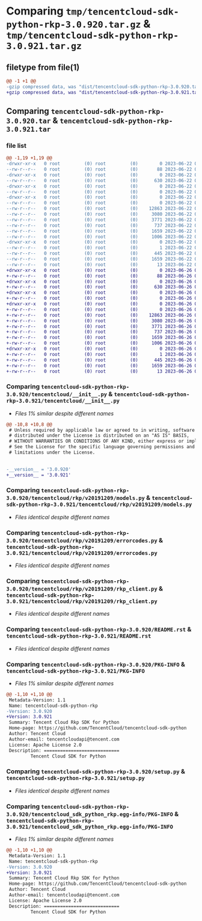# Comparing `tmp/tencentcloud-sdk-python-rkp-3.0.920.tar.gz` & `tmp/tencentcloud-sdk-python-rkp-3.0.921.tar.gz`

## filetype from file(1)

```diff
@@ -1 +1 @@
-gzip compressed data, was "dist/tencentcloud-sdk-python-rkp-3.0.920.tar", last modified: Thu Jun 22 00:32:43 2023, max compression
+gzip compressed data, was "dist/tencentcloud-sdk-python-rkp-3.0.921.tar", last modified: Mon Jun 26 00:30:45 2023, max compression
```

## Comparing `tencentcloud-sdk-python-rkp-3.0.920.tar` & `tencentcloud-sdk-python-rkp-3.0.921.tar`

### file list

```diff
@@ -1,19 +1,19 @@
-drwxr-xr-x   0 root         (0) root         (0)        0 2023-06-22 00:32:43.000000 tencentcloud-sdk-python-rkp-3.0.920/
--rw-r--r--   0 root         (0) root         (0)       88 2023-06-22 00:32:43.000000 tencentcloud-sdk-python-rkp-3.0.920/setup.cfg
-drwxr-xr-x   0 root         (0) root         (0)        0 2023-06-22 00:32:43.000000 tencentcloud-sdk-python-rkp-3.0.920/tencentcloud/
--rw-r--r--   0 root         (0) root         (0)      630 2023-06-22 00:32:43.000000 tencentcloud-sdk-python-rkp-3.0.920/tencentcloud/__init__.py
-drwxr-xr-x   0 root         (0) root         (0)        0 2023-06-22 00:32:43.000000 tencentcloud-sdk-python-rkp-3.0.920/tencentcloud/rkp/
--rw-r--r--   0 root         (0) root         (0)        0 2023-06-22 00:32:43.000000 tencentcloud-sdk-python-rkp-3.0.920/tencentcloud/rkp/__init__.py
-drwxr-xr-x   0 root         (0) root         (0)        0 2023-06-22 00:32:43.000000 tencentcloud-sdk-python-rkp-3.0.920/tencentcloud/rkp/v20191209/
--rw-r--r--   0 root         (0) root         (0)        0 2023-06-22 00:32:43.000000 tencentcloud-sdk-python-rkp-3.0.920/tencentcloud/rkp/v20191209/__init__.py
--rw-r--r--   0 root         (0) root         (0)    12863 2023-06-22 00:32:43.000000 tencentcloud-sdk-python-rkp-3.0.920/tencentcloud/rkp/v20191209/models.py
--rw-r--r--   0 root         (0) root         (0)     3080 2023-06-22 00:32:43.000000 tencentcloud-sdk-python-rkp-3.0.920/tencentcloud/rkp/v20191209/errorcodes.py
--rw-r--r--   0 root         (0) root         (0)     3771 2023-06-22 00:32:43.000000 tencentcloud-sdk-python-rkp-3.0.920/tencentcloud/rkp/v20191209/rkp_client.py
--rw-r--r--   0 root         (0) root         (0)      737 2023-06-22 00:32:43.000000 tencentcloud-sdk-python-rkp-3.0.920/README.rst
--rw-r--r--   0 root         (0) root         (0)     1659 2023-06-22 00:32:43.000000 tencentcloud-sdk-python-rkp-3.0.920/PKG-INFO
--rw-r--r--   0 root         (0) root         (0)     1006 2023-06-22 00:32:43.000000 tencentcloud-sdk-python-rkp-3.0.920/setup.py
-drwxr-xr-x   0 root         (0) root         (0)        0 2023-06-22 00:32:43.000000 tencentcloud-sdk-python-rkp-3.0.920/tencentcloud_sdk_python_rkp.egg-info/
--rw-r--r--   0 root         (0) root         (0)        1 2023-06-22 00:32:43.000000 tencentcloud-sdk-python-rkp-3.0.920/tencentcloud_sdk_python_rkp.egg-info/dependency_links.txt
--rw-r--r--   0 root         (0) root         (0)      445 2023-06-22 00:32:43.000000 tencentcloud-sdk-python-rkp-3.0.920/tencentcloud_sdk_python_rkp.egg-info/SOURCES.txt
--rw-r--r--   0 root         (0) root         (0)     1659 2023-06-22 00:32:43.000000 tencentcloud-sdk-python-rkp-3.0.920/tencentcloud_sdk_python_rkp.egg-info/PKG-INFO
--rw-r--r--   0 root         (0) root         (0)       13 2023-06-22 00:32:43.000000 tencentcloud-sdk-python-rkp-3.0.920/tencentcloud_sdk_python_rkp.egg-info/top_level.txt
+drwxr-xr-x   0 root         (0) root         (0)        0 2023-06-26 00:30:45.000000 tencentcloud-sdk-python-rkp-3.0.921/
+-rw-r--r--   0 root         (0) root         (0)       88 2023-06-26 00:30:45.000000 tencentcloud-sdk-python-rkp-3.0.921/setup.cfg
+drwxr-xr-x   0 root         (0) root         (0)        0 2023-06-26 00:30:45.000000 tencentcloud-sdk-python-rkp-3.0.921/tencentcloud/
+-rw-r--r--   0 root         (0) root         (0)      630 2023-06-26 00:30:45.000000 tencentcloud-sdk-python-rkp-3.0.921/tencentcloud/__init__.py
+drwxr-xr-x   0 root         (0) root         (0)        0 2023-06-26 00:30:45.000000 tencentcloud-sdk-python-rkp-3.0.921/tencentcloud/rkp/
+-rw-r--r--   0 root         (0) root         (0)        0 2023-06-26 00:30:45.000000 tencentcloud-sdk-python-rkp-3.0.921/tencentcloud/rkp/__init__.py
+drwxr-xr-x   0 root         (0) root         (0)        0 2023-06-26 00:30:45.000000 tencentcloud-sdk-python-rkp-3.0.921/tencentcloud/rkp/v20191209/
+-rw-r--r--   0 root         (0) root         (0)        0 2023-06-26 00:30:45.000000 tencentcloud-sdk-python-rkp-3.0.921/tencentcloud/rkp/v20191209/__init__.py
+-rw-r--r--   0 root         (0) root         (0)    12863 2023-06-26 00:30:45.000000 tencentcloud-sdk-python-rkp-3.0.921/tencentcloud/rkp/v20191209/models.py
+-rw-r--r--   0 root         (0) root         (0)     3080 2023-06-26 00:30:45.000000 tencentcloud-sdk-python-rkp-3.0.921/tencentcloud/rkp/v20191209/errorcodes.py
+-rw-r--r--   0 root         (0) root         (0)     3771 2023-06-26 00:30:45.000000 tencentcloud-sdk-python-rkp-3.0.921/tencentcloud/rkp/v20191209/rkp_client.py
+-rw-r--r--   0 root         (0) root         (0)      737 2023-06-26 00:30:45.000000 tencentcloud-sdk-python-rkp-3.0.921/README.rst
+-rw-r--r--   0 root         (0) root         (0)     1659 2023-06-26 00:30:45.000000 tencentcloud-sdk-python-rkp-3.0.921/PKG-INFO
+-rw-r--r--   0 root         (0) root         (0)     1006 2023-06-26 00:30:45.000000 tencentcloud-sdk-python-rkp-3.0.921/setup.py
+drwxr-xr-x   0 root         (0) root         (0)        0 2023-06-26 00:30:45.000000 tencentcloud-sdk-python-rkp-3.0.921/tencentcloud_sdk_python_rkp.egg-info/
+-rw-r--r--   0 root         (0) root         (0)        1 2023-06-26 00:30:45.000000 tencentcloud-sdk-python-rkp-3.0.921/tencentcloud_sdk_python_rkp.egg-info/dependency_links.txt
+-rw-r--r--   0 root         (0) root         (0)      445 2023-06-26 00:30:45.000000 tencentcloud-sdk-python-rkp-3.0.921/tencentcloud_sdk_python_rkp.egg-info/SOURCES.txt
+-rw-r--r--   0 root         (0) root         (0)     1659 2023-06-26 00:30:45.000000 tencentcloud-sdk-python-rkp-3.0.921/tencentcloud_sdk_python_rkp.egg-info/PKG-INFO
+-rw-r--r--   0 root         (0) root         (0)       13 2023-06-26 00:30:45.000000 tencentcloud-sdk-python-rkp-3.0.921/tencentcloud_sdk_python_rkp.egg-info/top_level.txt
```

### Comparing `tencentcloud-sdk-python-rkp-3.0.920/tencentcloud/__init__.py` & `tencentcloud-sdk-python-rkp-3.0.921/tencentcloud/__init__.py`

 * *Files 1% similar despite different names*

```diff
@@ -10,8 +10,8 @@
 # Unless required by applicable law or agreed to in writing, software
 # distributed under the License is distributed on an "AS IS" BASIS,
 # WITHOUT WARRANTIES OR CONDITIONS OF ANY KIND, either express or implied.
 # See the License for the specific language governing permissions and
 # limitations under the License.
 
 
-__version__ = '3.0.920'
+__version__ = '3.0.921'
```

### Comparing `tencentcloud-sdk-python-rkp-3.0.920/tencentcloud/rkp/v20191209/models.py` & `tencentcloud-sdk-python-rkp-3.0.921/tencentcloud/rkp/v20191209/models.py`

 * *Files identical despite different names*

### Comparing `tencentcloud-sdk-python-rkp-3.0.920/tencentcloud/rkp/v20191209/errorcodes.py` & `tencentcloud-sdk-python-rkp-3.0.921/tencentcloud/rkp/v20191209/errorcodes.py`

 * *Files identical despite different names*

### Comparing `tencentcloud-sdk-python-rkp-3.0.920/tencentcloud/rkp/v20191209/rkp_client.py` & `tencentcloud-sdk-python-rkp-3.0.921/tencentcloud/rkp/v20191209/rkp_client.py`

 * *Files identical despite different names*

### Comparing `tencentcloud-sdk-python-rkp-3.0.920/README.rst` & `tencentcloud-sdk-python-rkp-3.0.921/README.rst`

 * *Files identical despite different names*

### Comparing `tencentcloud-sdk-python-rkp-3.0.920/PKG-INFO` & `tencentcloud-sdk-python-rkp-3.0.921/PKG-INFO`

 * *Files 1% similar despite different names*

```diff
@@ -1,10 +1,10 @@
 Metadata-Version: 1.1
 Name: tencentcloud-sdk-python-rkp
-Version: 3.0.920
+Version: 3.0.921
 Summary: Tencent Cloud Rkp SDK for Python
 Home-page: https://github.com/TencentCloud/tencentcloud-sdk-python
 Author: Tencent Cloud
 Author-email: tencentcloudapi@tencent.com
 License: Apache License 2.0
 Description: ============================
         Tencent Cloud SDK for Python
```

### Comparing `tencentcloud-sdk-python-rkp-3.0.920/setup.py` & `tencentcloud-sdk-python-rkp-3.0.921/setup.py`

 * *Files identical despite different names*

### Comparing `tencentcloud-sdk-python-rkp-3.0.920/tencentcloud_sdk_python_rkp.egg-info/PKG-INFO` & `tencentcloud-sdk-python-rkp-3.0.921/tencentcloud_sdk_python_rkp.egg-info/PKG-INFO`

 * *Files 1% similar despite different names*

```diff
@@ -1,10 +1,10 @@
 Metadata-Version: 1.1
 Name: tencentcloud-sdk-python-rkp
-Version: 3.0.920
+Version: 3.0.921
 Summary: Tencent Cloud Rkp SDK for Python
 Home-page: https://github.com/TencentCloud/tencentcloud-sdk-python
 Author: Tencent Cloud
 Author-email: tencentcloudapi@tencent.com
 License: Apache License 2.0
 Description: ============================
         Tencent Cloud SDK for Python
```


